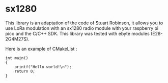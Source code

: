 # sx1280

This library is an adaptation of the code of Stuart Robinson, it allows you to use LoRa modulation with an sx1280 radio module with your raspberry pi pico and the C/C++ SDK. This library was tested with ebyte modules (E28-2G4M27S). 

Here is an example of CMakeList :

    int main()
    {
        printf("Hello world!\n");
        return 0;
    }
